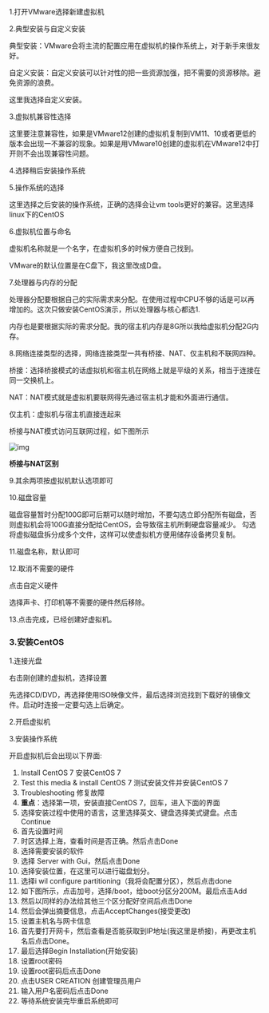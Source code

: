1.打开VMware选择新建虚拟机

2.典型安装与自定义安装

典型安装：VMware会将主流的配置应用在虚拟机的操作系统上，对于新手来很友好。

自定义安装：自定义安装可以针对性的把一些资源加强，把不需要的资源移除。避免资源的浪费。

这里我选择自定义安装。

3.虚拟机兼容性选择

这里要注意兼容性，如果是VMware12创建的虚拟机复制到VM11、10或者更低的版本会出现一不兼容的现象。如果是用VMware10创建的虚拟机在VMware12中打开则不会出现兼容性问题。

4.选择稍后安装操作系统

5.操作系统的选择

这里选择之后安装的操作系统，正确的选择会让vm tools更好的兼容。这里选择linux下的CentOS

6.虚拟机位置与命名

虚拟机名称就是一个名字，在虚拟机多的时候方便自己找到。

VMware的默认位置是在C盘下，我这里改成D盘。

7.处理器与内存的分配

处理器分配要根据自己的实际需求来分配。在使用过程中CPU不够的话是可以再增加的。这次只做安装CentOS演示，所以处理器与核心都选1.

内存也是要根据实际的需求分配。我的宿主机内存是8G所以我给虚拟机分配2G内存。

8.网络连接类型的选择，网络连接类型一共有桥接、NAT、仅主机和不联网四种。

桥接：选择桥接模式的话虚拟机和宿主机在网络上就是平级的关系，相当于连接在同一交换机上。

NAT：NAT模式就是虚拟机要联网得先通过宿主机才能和外面进行通信。

仅主机：虚拟机与宿主机直接连起来

桥接与NAT模式访问互联网过程，如下图所示

![img](https://www.runoob.com/wp-content/uploads/2019/08/1564741129-9031-6852280-d07dc33a8be765c2.png)

**桥接与NAT区别**

9.其余两项按虚拟机默认选项即可

10.磁盘容量

磁盘容量暂时分配100G即可后期可以随时增加，不要勾选立即分配所有磁盘，否则虚拟机会将100G直接分配给CentOS，会导致宿主机所剩硬盘容量减少。 勾选将虚拟磁盘拆分成多个文件，这样可以使虚拟机方便用储存设备拷贝复制。

11.磁盘名称，默认即可

12.取消不需要的硬件

点击自定义硬件

选择声卡、打印机等不需要的硬件然后移除。

13.点击完成，已经创建好虚拟机。

### 3.安装CentOS

1.连接光盘

右击刚创建的虚拟机，选择设置

先选择CD/DVD，再选择使用ISO映像文件，最后选择浏览找到下载好的镜像文件。启动时连接一定要勾选上后确定。

2.开启虚拟机

3.安装操作系统

开启虚拟机后会出现以下界面:

1. Install CentOS 7 安装CentOS 7
2. Test this media & install CentOS 7 测试安装文件并安装CentOS 7
3. Troubleshooting 修复故障
4. **重点**：选择第一项，安装直接CentOS 7，回车，进入下面的界面
5. 选择安装过程中使用的语言，这里选择英文、键盘选择美式键盘。点击Continue
6. 首先设置时间
7. 时区选择上海，查看时间是否正确。然后点击Done
8. 选择需要安装的软件
9. 选择 Server with Gui，然后点击Done
10. 选择安装位置，在这里可以进行磁盘划分。
11. 选择i wil configure partitioning（我将会配置分区），然后点击done
12. 如下图所示，点击加号，选择/boot，给boot分区分200M。最后点击Add
13. 然后以同样的办法给其他三个区分配好空间后点击Done
14. 然后会弹出摘要信息，点击AcceptChanges(接受更改)
15. 设置主机名与网卡信息
16. 首先要打开网卡，然后查看是否能获取到IP地址(我这里是桥接)，再更改主机名后点击Done。
17. 最后选择Begin Installation(开始安装)
18. 设置root密码
19. 设置root密码后点击Done
20. 点击USER CREATION 创建管理员用户
21. 输入用户名密码后点击Done
22. 等待系统安装完毕重启系统即可



